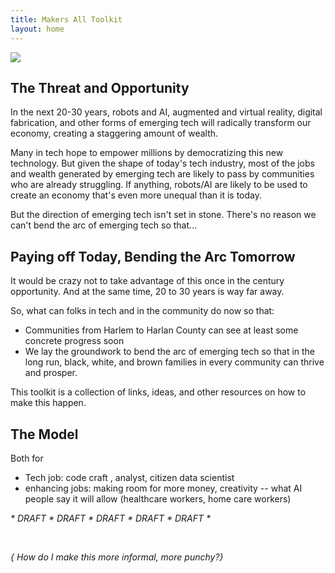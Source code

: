 ```yaml
---
title: Makers All Toolkit
layout: home
---
```

<img src="{{'/assets/images/makers-all-banner.png'  | relative_url }} ">

## The Threat and Opportunity

In the next 20-30 years, robots and AI, augmented and virtual reality, digital fabrication, and other forms of emerging tech will radically transform our economy, creating a staggering amount of wealth.

Many in tech hope to empower millions by democratizing this new technology. But given the shape of today's tech industry, most of the jobs and wealth generated by emerging tech are likely to pass by communities who are already struggling. If anything, robots/AI are likely to be used to create an economy that's even more unequal than it is today.

But the direction of emerging tech isn't set in stone. There's no reason we can't bend the arc of emerging tech so that...

## Paying off Today, Bending the Arc Tomorrow

It would be crazy not to take advantage of this once in the century opportunity. And at the same time, 20 to 30 years is way far away. 

So, what can folks in tech and in the community do now so that:
- Communities from Harlem to Harlan County can see at least some concrete progress soon
- We lay the groundwork to bend the arc of emerging tech so that in the long run, black, white, and brown families in every community can thrive and prosper.

This toolkit is a collection of links, ideas, and other resources on how to make this happen.

## The Model

Both for
- Tech job: code craft , analyst, citizen data scientist
- enhancing jobs: making room for more money, creativity -- what AI people say it will allow (healthcare workers, home care workers)

_* DRAFT * DRAFT * DRAFT * DRAFT * DRAFT *_


<p>
&nbsp;
</p>

_{ How do I make this more informal, more punchy?}_

